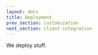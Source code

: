 ```yaml
---
layout: docs
title: Deployment
prev_section: customization
next_section: client-integration
---
```


We deploy stuff.
